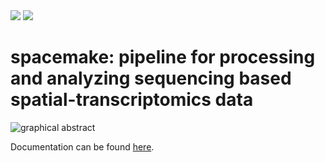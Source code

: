 <a href="https://pypi.org/project/spacemake/">
   <img src="https://img.shields.io/pypi/v/spacemake.svg" / ></a>
   
<a href="https://spacemake.readthedocs.io/">
   <img src="https://readthedocs.org/projects/spacemake/badge/?version=latest" / ></a>

# spacemake: pipeline for processing and analyzing sequencing based spatial-transcriptomics data

![graphical abstract](docs/spacemake_figs/graphical_abstract.svg)

Documentation can be found [here](https://spacemake.readthedocs.io/en/latest/).
